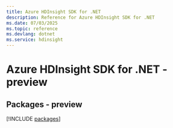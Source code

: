 ```yaml
---
title: Azure HDInsight SDK for .NET
description: Reference for Azure HDInsight SDK for .NET
ms.date: 07/03/2025
ms.topic: reference
ms.devlang: dotnet
ms.service: hdinsight
---
```

# Azure HDInsight SDK for .NET - preview
## Packages - preview
[!INCLUDE [packages](hdinsight-index.md)]